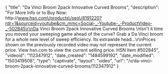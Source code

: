 {
    "title": "Da Vinci Broom 2pack Innovative Curved Brooms",
    "description": "For More Info or to Buy Now: http:\/\/www.hsn.com\/products\/seo\/8191220?rdr=1&sourceid=youtube&cm_mmc=Social-_-Youtube-_-ProductVideo-_-502845\r\nDa Vinci Broom 2pack Innovative Curved Brooms  \nIsn't it time you moved your sweeping game ahead of the curve? Grab a Da Vinci broom for a whole new level of sweep efficiency. Its extrawide head...\r\nPrices shown on the previously recorded video may not represent the current price.  View hsn.com to view the current selling price. HSN Item #502845",
    "videoid": "112347912",
    "date_created": "1484599192",
    "date_modified": "1503419508",
    "type": "captivate",
    "layout": "video",
    "url": "\/v\/da-vinci-broom-2pack-innovative-curved-brooms\/112347912"
}